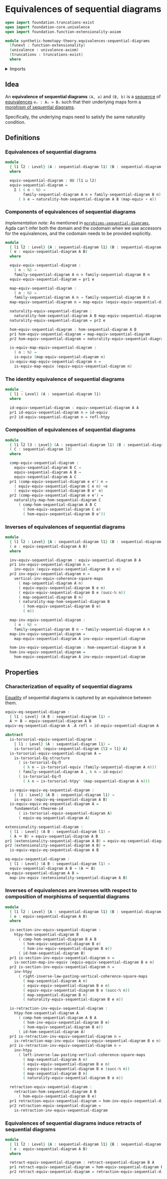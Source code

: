 # Equivalences of sequential diagrams

```agda
open import foundation.truncations-exist
open import foundation-core.univalence
open import foundation.function-extensionality-axiom

module synthetic-homotopy-theory.equivalences-sequential-diagrams
  (funext : function-extensionality)
  (univalence : univalence-axiom)
  (truncations : truncations-exist)
  where
```

<details><summary>Imports</summary>

```agda
open import elementary-number-theory.natural-numbers

open import foundation.commuting-squares-of-maps funext univalence
open import foundation.dependent-pair-types
open import foundation.equality-dependent-function-types funext
open import foundation.equivalences funext
open import foundation.function-types funext
open import foundation.fundamental-theorem-of-identity-types
open import foundation.homotopies funext
open import foundation.homotopy-induction funext
open import foundation.identity-types funext
open import foundation.structure-identity-principle
open import foundation.torsorial-type-families funext univalence truncations
open import foundation.univalence funext univalence
open import foundation.universe-levels

open import synthetic-homotopy-theory.morphisms-sequential-diagrams funext univalence truncations
open import synthetic-homotopy-theory.retracts-of-sequential-diagrams funext univalence truncations
open import synthetic-homotopy-theory.sequential-diagrams funext univalence
```

</details>

## Idea

An **equivalence of sequential diagrams** `(A, a)` and `(B, b)` is a
[sequence](foundation.dependent-sequences.md) of
[equivalences](foundation.equivalences.md) `eₙ : Aₙ ≃ Bₙ` such that their
underlying maps form a
[morphism of sequential diagrams](synthetic-homotopy-theory.morphisms-sequential-diagrams.md).

Specifically, the underlying maps need to satisfy the same naturality condition.

## Definitions

### Equivalences of sequential diagrams

```agda
module _
  { l1 l2 : Level} (A : sequential-diagram l1) (B : sequential-diagram l2)
  where

  equiv-sequential-diagram : UU (l1 ⊔ l2)
  equiv-sequential-diagram =
    Σ ( ( n : ℕ) →
        family-sequential-diagram A n ≃ family-sequential-diagram B n)
      ( λ e → naturality-hom-sequential-diagram A B (map-equiv ∘ e))
```

### Components of equivalences of sequential diagrams

_Implementation note:_ As mentioned in
[`morphisms-sequential-diagrams`](synthetic-homotopy-theory.morphisms-sequential-diagrams.md),
Agda can't infer both the domain and the codomain when we use accessors for the
equivalences, and the codomain needs to be provided explicitly.

```agda
module _
  { l1 l2 : Level} {A : sequential-diagram l1} (B : sequential-diagram l2)
  ( e : equiv-sequential-diagram A B)
  where

  equiv-equiv-sequential-diagram :
    ( n : ℕ) →
    family-sequential-diagram A n ≃ family-sequential-diagram B n
  equiv-equiv-sequential-diagram = pr1 e

  map-equiv-sequential-diagram :
    ( n : ℕ) →
    family-sequential-diagram A n → family-sequential-diagram B n
  map-equiv-sequential-diagram n = map-equiv (equiv-equiv-sequential-diagram n)

  naturality-equiv-sequential-diagram :
    naturality-hom-sequential-diagram A B map-equiv-sequential-diagram
  naturality-equiv-sequential-diagram = pr2 e

  hom-equiv-sequential-diagram : hom-sequential-diagram A B
  pr1 hom-equiv-sequential-diagram = map-equiv-sequential-diagram
  pr2 hom-equiv-sequential-diagram = naturality-equiv-sequential-diagram

  is-equiv-map-equiv-sequential-diagram :
    ( n : ℕ) →
    is-equiv (map-equiv-sequential-diagram n)
  is-equiv-map-equiv-sequential-diagram n =
    is-equiv-map-equiv (equiv-equiv-sequential-diagram n)
```

### The identity equivalence of sequential diagrams

```agda
module _
  { l1 : Level} (A : sequential-diagram l1)
  where

  id-equiv-sequential-diagram : equiv-sequential-diagram A A
  pr1 id-equiv-sequential-diagram n = id-equiv
  pr2 id-equiv-sequential-diagram n = refl-htpy
```

### Composition of equivalences of sequential diagrams

```agda
module _
  { l1 l2 l3 : Level} (A : sequential-diagram l1) (B : sequential-diagram l2)
  ( C : sequential-diagram l3)
  where

  comp-equiv-sequential-diagram :
    equiv-sequential-diagram B C →
    equiv-sequential-diagram A B →
    equiv-sequential-diagram A C
  pr1 (comp-equiv-sequential-diagram e e') n =
    ( equiv-equiv-sequential-diagram C e n) ∘e
    ( equiv-equiv-sequential-diagram B e' n)
  pr2 (comp-equiv-sequential-diagram e e') =
    naturality-map-hom-sequential-diagram C
      ( comp-hom-sequential-diagram A B C
        ( hom-equiv-sequential-diagram C e)
        ( hom-equiv-sequential-diagram B e'))
```

### Inverses of equivalences of sequential diagrams

```agda
module _
  { l1 l2 : Level} {A : sequential-diagram l1} (B : sequential-diagram l2)
  ( e : equiv-sequential-diagram A B)
  where

  inv-equiv-sequential-diagram : equiv-sequential-diagram B A
  pr1 inv-equiv-sequential-diagram n =
    inv-equiv (equiv-equiv-sequential-diagram B e n)
  pr2 inv-equiv-sequential-diagram n =
    vertical-inv-equiv-coherence-square-maps
      ( map-sequential-diagram A n)
      ( equiv-equiv-sequential-diagram B e n)
      ( equiv-equiv-sequential-diagram B e (succ-ℕ n))
      ( map-sequential-diagram B n)
      ( naturality-map-hom-sequential-diagram B
        ( hom-equiv-sequential-diagram B e)
        ( n))

  map-inv-equiv-sequential-diagram :
    ( n : ℕ) →
    family-sequential-diagram B n → family-sequential-diagram A n
  map-inv-equiv-sequential-diagram =
    map-equiv-sequential-diagram A inv-equiv-sequential-diagram

  hom-inv-equiv-sequential-diagram : hom-sequential-diagram B A
  hom-inv-equiv-sequential-diagram =
    hom-equiv-sequential-diagram A inv-equiv-sequential-diagram
```

## Properties

### Characterization of equality of sequential diagrams

[Equality](foundation.identity-types.md) of sequential diagrams is captured by
an equivalence between them.

```agda
equiv-eq-sequential-diagram :
  { l1 : Level} (A B : sequential-diagram l1) →
  A ＝ B → equiv-sequential-diagram A B
equiv-eq-sequential-diagram A .A refl = id-equiv-sequential-diagram A

abstract
  is-torsorial-equiv-sequential-diagram :
    { l1 : Level} (A : sequential-diagram l1) →
    is-torsorial (equiv-sequential-diagram {l2 = l1} A)
  is-torsorial-equiv-sequential-diagram A =
    is-torsorial-Eq-structure
      ( is-torsorial-Eq-Π
        ( λ n → is-torsorial-equiv (family-sequential-diagram A n)))
      ( family-sequential-diagram A , λ n → id-equiv)
      ( is-torsorial-Eq-Π
        ( λ n → is-torsorial-htpy' (map-sequential-diagram A n)))

  is-equiv-equiv-eq-sequential-diagram :
    { l1 : Level} (A B : sequential-diagram l1) →
    is-equiv (equiv-eq-sequential-diagram A B)
  is-equiv-equiv-eq-sequential-diagram A =
    fundamental-theorem-id
      ( is-torsorial-equiv-sequential-diagram A)
      ( equiv-eq-sequential-diagram A)

extensionality-sequential-diagram :
  { l1 : Level} (A B : sequential-diagram l1) →
  ( A ＝ B) ≃ equiv-sequential-diagram A B
pr1 (extensionality-sequential-diagram A B) = equiv-eq-sequential-diagram A B
pr2 (extensionality-sequential-diagram A B) =
  is-equiv-equiv-eq-sequential-diagram A B

eq-equiv-sequential-diagram :
  { l1 : Level} (A B : sequential-diagram l1) →
  equiv-sequential-diagram A B → (A ＝ B)
eq-equiv-sequential-diagram A B =
  map-inv-equiv (extensionality-sequential-diagram A B)
```

### Inverses of equivalences are inverses with respect to composition of morphisms of sequential diagrams

```agda
module _
  { l1 l2 : Level} {A : sequential-diagram l1} (B : sequential-diagram l2)
  ( e : equiv-sequential-diagram A B)
  where

  is-section-inv-equiv-sequential-diagram :
    htpy-hom-sequential-diagram B
      ( comp-hom-sequential-diagram B A B
        ( hom-equiv-sequential-diagram B e)
        ( hom-inv-equiv-sequential-diagram B e))
      ( id-hom-sequential-diagram B)
  pr1 is-section-inv-equiv-sequential-diagram n =
    is-section-map-inv-equiv (equiv-equiv-sequential-diagram B e n)
  pr2 is-section-inv-equiv-sequential-diagram n =
    inv-htpy
      ( right-inverse-law-pasting-vertical-coherence-square-maps
        ( map-sequential-diagram A n)
        ( equiv-equiv-sequential-diagram B e n)
        ( equiv-equiv-sequential-diagram B e (succ-ℕ n))
        ( map-sequential-diagram B n)
        ( naturality-equiv-sequential-diagram B e n))

  is-retraction-inv-equiv-sequential-diagram :
    htpy-hom-sequential-diagram A
      ( comp-hom-sequential-diagram A B A
        ( hom-inv-equiv-sequential-diagram B e)
        ( hom-equiv-sequential-diagram B e))
      ( id-hom-sequential-diagram A)
  pr1 is-retraction-inv-equiv-sequential-diagram n =
    is-retraction-map-inv-equiv (equiv-equiv-sequential-diagram B e n)
  pr2 is-retraction-inv-equiv-sequential-diagram n =
    inv-htpy
      ( left-inverse-law-pasting-vertical-coherence-square-maps
        ( map-sequential-diagram A n)
        ( equiv-equiv-sequential-diagram B e n)
        ( equiv-equiv-sequential-diagram B e (succ-ℕ n))
        ( map-sequential-diagram B n)
        ( naturality-equiv-sequential-diagram B e n))

  retraction-equiv-sequential-diagram :
    retraction-hom-sequential-diagram A B
      ( hom-equiv-sequential-diagram B e)
  pr1 retraction-equiv-sequential-diagram = hom-inv-equiv-sequential-diagram B e
  pr2 retraction-equiv-sequential-diagram =
    is-retraction-inv-equiv-sequential-diagram
```

### Equivalences of sequential diagrams induce retracts of sequential diagrams

```agda
module _
  { l1 l2 : Level} {A : sequential-diagram l1} {B : sequential-diagram l2}
  ( e : equiv-sequential-diagram A B)
  where

  retract-equiv-sequential-diagram : retract-sequential-diagram B A
  pr1 retract-equiv-sequential-diagram = hom-equiv-sequential-diagram B e
  pr2 retract-equiv-sequential-diagram = retraction-equiv-sequential-diagram B e
```
